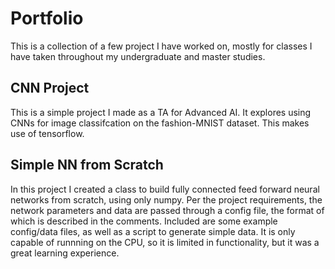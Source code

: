 # Portfolio

This is a collection of a few project I have worked on, mostly for classes I have taken throughout my undergraduate and master studies.

## CNN Project
This is a simple project I made as a TA for Advanced AI. It explores using CNNs for image classifcation on the fashion-MNIST dataset. This makes use of tensorflow.

## Simple NN from Scratch
In this project I created a class to build fully connected feed forward neural networks from scratch, using only numpy. Per the project requirements, the network parameters and data are passed through a config file, the format of which is described in the comments. Included are some example config/data files, as well as a script to generate simple data. It is only capable of runnning on the CPU, so it is limited in functionality, but it was a great learning experience.

